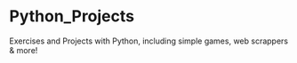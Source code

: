 # Python_Projects
Exercises and Projects with Python, including simple games, web scrappers &amp; more!
